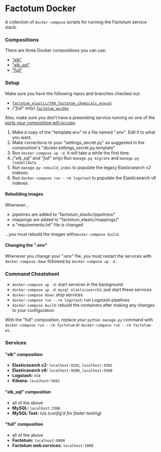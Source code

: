 # Factotum Docker

A collection of `docker-compose` scripts for running the Factotum service stack.

### Compositions

There are three Docker compositions you can use:

* ["elk"](#elk-composition)
* ["elk_sql"](#elk_sql-composition)
* ["full"](#full-composition)

### Setup

Make sure you have the following repos and branches checked out:
* [`factotum_elastic/799_factotum_chemicals_envvar`](/HumanExposure/factotum_elastic/tree/799_factotum_chemicals_envvar)
* *("full" only)* [`factotum_ws/dev`](/HumanExposure/factotum_ws/tree/dev)

Also, make sure you don't have a preexisting service running on one of the [ports your composition will occupy](#services).

1. Make a copy of the "template.env" to a file named ".env". Edit it to what you want.
2. Make corrections to your "settings_secret.py" as suggested in the composition's "docker.settings_secret.py.template"
3. Run `docker-compose up -d`. It will take a while the first time.
4. *("elk_sql" and "full" only)* Run `manage.py migrate` and `manage.py loadalldata`
5. Run `manage.py rebuild_index` to populate the legacy Elasticsearch v2 indexes.
6. Run `docker-compose run --rm logstash` to populate the Elasticsearch v6 indexes.

#### Rebuilding images

Whenever...

* pipelines are added to "factotum_elastic/pipelines/"
* mappings are added to "factotum_elastic/mappings/"
* a "requirements.txt" file is changed

...you must rebuild the images with`docker-compose build`.

#### Changing the ".env"

Whenever you change your ".env" file, you must restart the services with `docker-compose down` followed by `docker-compose up -d`.

### Command Cheatsheet

* `docker-compose up -d`: start services in the background
* `docker-compose up -d mysql elasticsearch2`: just start these services
* `docker-compose down`: stop services
* `docker-compose run --rm logstash`: run Logstash pipelines
* `docker-compose build`: rebuild the containers after making any changes to your configuration

With the "full" composition, replace your `python manage.py` command with `docker-compose run --rm factotum` or `docker-compose run --rm factotum-ws`.

### Services

#### "elk" composition

* **Elasticsearch v2:** `localhost:9202`, `localhost:9302`
* **Elasticsearch v6:** `localhost:9200`, `localhost:9300`
* **Logstash:** n/a
* **Kibana:** `localhost:5601`

#### "elk_sql" composition

* all of the above
* **MySQL:** `localhost:3306`
* **MySQL Test:** n/a *(config'd for faster testing)*

#### "full" composition

* all of the above
* **Factotum:** `localhost:8000`
* **Factotum web services:** `localhost:5000`
